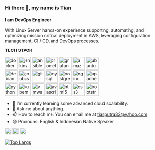 ### Hi there 👋, my name is Tian
#### I am DevOps Engineer
With Linux Server hands-on experience supporting, automating, and optimizing mission critical deployment in AWS, leveraging configuration management, CI / CD, and DevOps processes.

**TECH STACK** 

<img src='https://cdn.jsdelivr.net/npm/simple-icons@3.0.1/icons/docker.svg' alt='docker' height='40'> <img src='https://cdn.jsdelivr.net/npm/simple-icons@3.0.1/icons/jenkins.svg' alt='jenkins' height='40'> <img src='https://cdn.jsdelivr.net/npm/simple-icons@3.0.1/icons/ansible.svg' alt='ansible' height='40'>
<img src='https://cdn.jsdelivr.net/npm/simple-icons@3.0.1/icons/prometheus.svg' alt='prometheus' height='40'>
<img src='https://cdn.jsdelivr.net/npm/simple-icons@3.0.1/icons/grafana.svg' alt='grafana' height='40'>
<img src='https://cdn.jsdelivr.net/npm/simple-icons@3.0.1/icons/amazonaws.svg' alt='amazonaws' height='40'>
<img src='https://cdn.jsdelivr.net/npm/simple-icons@3.0.1/icons/ubuntu.svg' alt='ubuntu' height='40'> <br>
<img src='https://cdn.jsdelivr.net/npm/simple-icons@3.0.1/icons/debian.svg' alt='debian' height='40'>
<img src='https://cdn.jsdelivr.net/npm/simple-icons@3.0.1/icons/gnubash.svg' alt='gnubash' height='40'>
<img src='https://cdn.jsdelivr.net/npm/simple-icons@3.0.1/icons/git.svg' alt='git' height='40'>
<img src='https://cdn.jsdelivr.net/npm/simple-icons@3.0.1/icons/mysql.svg' alt='mysql' height='40'>
<img src='https://cdn.jsdelivr.net/npm/simple-icons@3.0.1/icons/postgresql.svg' alt='postgresql' height='40'>
<img src='https://cdn.jsdelivr.net/npm/simple-icons@3.0.1/icons/nginx.svg' alt='nginx' height='40'>
<img src='https://cdn.jsdelivr.net/npm/simple-icons@3.0.1/icons/apache.svg' alt='apache' height='40'> <br>
<img src='https://cdn.jsdelivr.net/npm/simple-icons@3.0.1/icons/python.svg' alt='python' height='40'>
<img src='https://cdn.jsdelivr.net/npm/simple-icons@3.0.1/icons/kubernetes.svg' alt='kubernetes' height='40'>
<img src='https://cdn.jsdelivr.net/npm/simple-icons@3.0.1/icons/vmware.svg' alt='vmware' height='40'>
<img src='https://cdn.jsdelivr.net/npm/simple-icons@3.0.1/icons/javascript.svg' alt='javascript' height='40'>
<img src='https://cdn.jsdelivr.net/npm/simple-icons@3.0.1/icons/html5.svg' alt='html5' height='40'>
<img src='https://cdn.jsdelivr.net/npm/simple-icons@3.0.1/icons/css3.svg' alt='css3' height='40'>
<img src='https://cdn.jsdelivr.net/npm/simple-icons@3.0.1/icons/bootstrap.svg' alt='bootstrap' height='40'>



- 🌱 I’m currently learning some advanced cloud scalability. 
- 💬 Ask me about anything. 
- 📫 How to reach me: You can email me at tianputra33@yahoo.com 
- 😄 Pronouns: English & Indonesian Native Speaker 

[<img src='https://cdn.jsdelivr.net/npm/simple-icons@3.0.1/icons/github.svg' alt='github' height='20'>](https://github.com/peruvianskies)  [<img src='https://cdn.jsdelivr.net/npm/simple-icons@3.0.1/icons/linkedin.svg' alt='linkedin' height='20'>](https://www.linkedin.com/in/tian-putra-nuhcahya/) [<img src='https://cdn.jsdelivr.net/npm/simple-icons@3.0.1/icons/telegram.svg' alt='telegram' height='20'>](https://t.me/Tianputra) 

[![Top Langs](https://github-readme-stats.vercel.app/api/top-langs/?username=peruvianskies)](https://github.com/anuraghazra/github-readme-stats)

